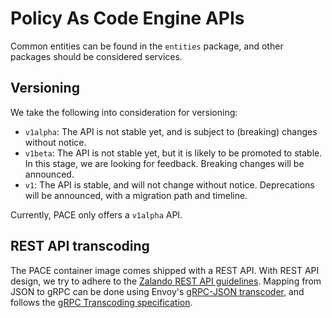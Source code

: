 # Policy As Code Engine APIs

Common entities can be found in the `entities` package, and other packages should be considered services.

## Versioning

We take the following into consideration for versioning:

- `v1alpha`: The API is not stable yet, and is subject to (breaking) changes without notice.
- `v1beta`: The API is not stable yet, but it is likely to be promoted to stable. In this stage, we are looking for
  feedback. Breaking changes will be announced.
- `v1`: The API is stable, and will not change without notice. Deprecations will be announced, with a migration path and
  timeline.

Currently, PACE only offers a `v1alpha` API.

## REST API transcoding

The PACE container image comes shipped with a REST API. With REST API design, we try to adhere to
the [Zalando REST API guidelines](https://opensource.zalando.com/restful-api-guidelines). Mapping from JSON to gRPC
can be done using
Envoy's [gRPC-JSON transcoder](https://www.envoyproxy.io/docs/envoy/latest/configuration/http/http_filters/grpc_json_transcoder_filter),
and follows
the [gRPC Transcoding specification](https://cloud.google.com/endpoints/docs/grpc-service-config/reference/rpc/google.api#grpc-transcoding).
